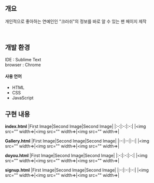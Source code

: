 ## 개요
개인적으로 좋아하는 연예인인 "크러쉬"의 정보를 바로 알 수 있는 팬 페이지 제작

<br>

## 개발 환경
IDE : Sublime Text  
browser : Chrome
#### 사용 언어
- HTML
- CSS
- JavaScript

## 구현 내용
<b>index.html</b>
|First Image|Second Image|Second Image|
|:-:|:-:|:-:|
|<img src="" width=>|<img src="" width=>|<img src="" width=>|  
  
<b>Gallery.html</b>
|First Image|Second Image|Second Image|
|:-:|:-:|:-:|
|<img src="" width=>|<img src="" width=>|<img src="" width=>|
  
<b>doyou.html</b>
|First Image|Second Image|Second Image|
|:-:|:-:|:-:|
|<img src="" width=>|<img src="" width=>|<img src="" width=>|
  
<b>signup.html</b>
|First Image|Second Image|Second Image|
|:-:|:-:|:-:|
|<img src="" width=>|<img src="" width=>|<img src="" width=>|


